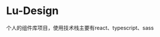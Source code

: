 <!-- https://git.imooc.com/coding-428/vikingship.git -->

# Lu-Design

个人的组件库项目，使用技术栈主要有react、typescript、sass

